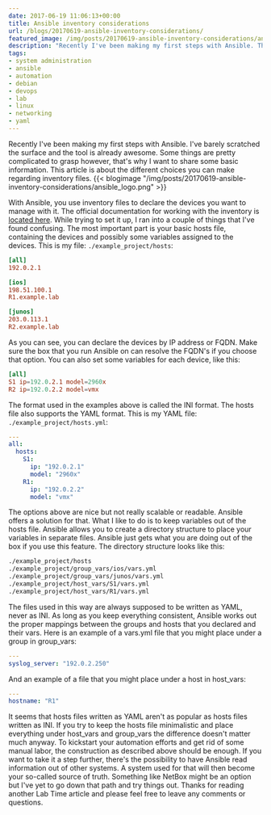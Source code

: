 ```yaml
---
date: 2017-06-19 11:06:13+00:00
title: Ansible inventory considerations
url: /blogs/20170619-ansible-inventory-considerations/
featured_image: /img/posts/20170619-ansible-inventory-considerations/ansible_logo.png
description: "Recently I've been making my first steps with Ansible. This article is about a couple of different choices you can make regarding the inventory files."
tags:
- system administration
- ansible
- automation
- debian
- devops
- lab
- linux
- networking
- yaml
---
```


Recently I've been making my first steps with Ansible. I've barely scratched the surface and the tool is already awesome. Some things are pretty complicated to grasp however, that's why I want to share some basic information. This article is about the different choices you can make regarding inventory files.
{{< blogimage "/img/posts/20170619-ansible-inventory-considerations/ansible_logo.png" >}}
<!-- more -->

With Ansible, you use inventory files to declare the devices you want to manage with it. The official documentation for working with the inventory is [located here](http://docs.ansible.com/ansible/intro_inventory.html). While trying to set it up, I ran into a couple of things that I've found confusing. The most important part is your basic hosts file, containing the devices and possibly some variables assigned to the devices. This is my file: `./example_project/hosts`:
```toml
[all]
192.0.2.1

[ios]
198.51.100.1
R1.example.lab

[junos]
203.0.113.1
R2.example.lab
```

As you can see, you can declare the devices by IP address or FQDN. Make sure the box that you run Ansible on can resolve the FQDN's if you choose that option. You can also set some variables for each device, like this:
```toml
[all]
S1 ip=192.0.2.1 model=2960x
R2 ip=192.0.2.2 model=vmx
```

The format used in the examples above is called the INI format. The hosts file also supports the YAML format. This is my YAML file: `./example_project/hosts.yml`:
```yaml
---
all:
  hosts:
    S1:
      ip: "192.0.2.1"
      model: "2960x"
    R1:
      ip: "192.0.2.2"
      model: "vmx"
```

The options above are nice but not really scalable or readable. Ansible offers a solution for that. What I like to do is to keep variables out of the hosts file. Ansible allows you to create a directory structure to place your variables in separate files. Ansible just gets what you are doing out of the box if you use this feature. The directory structure looks like this:
```bash
./example_project/hosts
./example_project/group_vars/ios/vars.yml
./example_project/group_vars/junos/vars.yml
./example_project/host_vars/S1/vars.yml
./example_project/host_vars/R1/vars.yml
```

The files used in this way are always supposed to be written as YAML, never as INI. As long as you keep everything consistent, Ansible works out the proper mappings between the groups and hosts that you declared and their vars. Here is an example of a vars.yml file that you might place under a group in group_vars:
```yaml
---
syslog_server: "192.0.2.250"
```

And an example of a file that you might place under a host in host_vars:
```yaml
---
hostname: "R1"
```

It seems that hosts files written as YAML aren't as popular as hosts files written as INI. If you try to keep the hosts file minimalistic and place everything under host_vars and group_vars the difference doesn't matter much anyway. To kickstart your automation efforts and get rid of some manual labor, the construction as described above should be enough. If you want to take it a step further, there's the possibility to have Ansible read information out of other systems. A system used for that will then become your so-called source of truth. Something like NetBox might be an option but I've yet to go down that path and try things out. Thanks for reading another Lab Time article and please feel free to leave any comments or questions.
